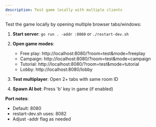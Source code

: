 ```yaml
---
description: Test game locally with multiple clients
---
```


Test the game locally by opening multiple browser tabs/windows:

1. **Start server**: `go run . -addr :8080` or `./restart-dev.sh`

2. **Open game modes**:
   - Free play: http://localhost:8080/?room=test&mode=freeplay
   - Campaign: http://localhost:8080/?room=test&mode=campaign
   - Tutorial: http://localhost:8080/?room=test&mode=tutorial
   - Lobby: http://localhost:8080/lobby

3. **Test multiplayer**: Open 2+ tabs with same room ID

4. **Spawn AI bot**: Press 'b' key in game (if enabled)

**Port notes**:
- Default: 8080
- restart-dev.sh uses: 8082
- Adjust -addr flag as needed

